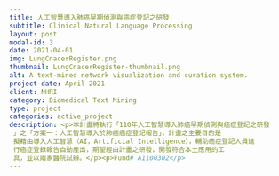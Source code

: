 ```yaml
---
title: 人工智慧導入肺癌早期偵測與癌症登記之研發
subtitle: Clinical Natural Language Processing 
layout: post
modal-id: 3
date: 2021-04-01
img: LungCnacerRegister.png
thumbnail: LungCnacerRegister-thumbnail.png
alt: A text-mined network visualization and curation system.
project-date: April 2021
client: NHRI
category: Biomedical Text Mining
type: project
categories: active_project
description: <p>本計畫將執行「110年人工智慧導入肺癌早期偵測與癌症登記之研發
 」之「方案一：人工智慧導入於肺癌癌症登記報告」，計畫之主要目的是
 擬藉由導入人工智慧（AI，Artificial Intelligence），輔助癌症登記人員進
 行癌症登錄報告自動產出，期望經由計畫之研發，開發符合本土應用的工
 具，並以兩家醫院試辦。</p><p>Fund# A1100302</p>
---
```

